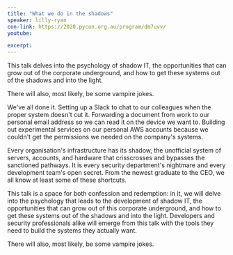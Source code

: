 ```yaml
---
title: "What we do in the shadows"
speaker: lilly-ryan
con-link: https://2020.pycon.org.au/program/dm7uvv/
youtube:

excerpt:
---
```


This talk delves into the psychology of shadow IT, the opportunities that can grow out of the corporate underground, and how to get these systems out of the shadows and into the light.

There will also, most likely, be some vampire jokes.

We've all done it. Setting up a Slack to chat to our colleagues when the proper system doesn't cut it. Forwarding a document from work to our personal email address so we can read it on the device we want to. Building out experimental services on our personal AWS accounts because we couldn't get the permissions we needed on the company's systems.

Every organisation's infrastructure has its shadow, the unofficial system of servers, accounts, and hardware that crisscrosses and bypasses the sanctioned pathways. It is every security department's nightmare and every development team's open secret. From the newest graduate to the CEO, we all know at least some of these shortcuts.

This talk is a space for both confession and redemption: in it, we will delve into the psychology that leads to the development of shadow IT, the opportunities that can grow out of this corporate underground, and how to get these systems out of the shadows and into the light. Developers and security professionals alike will emerge from this talk with the tools they need to build the systems they actually want.

There will also, most likely, be some vampire jokes.